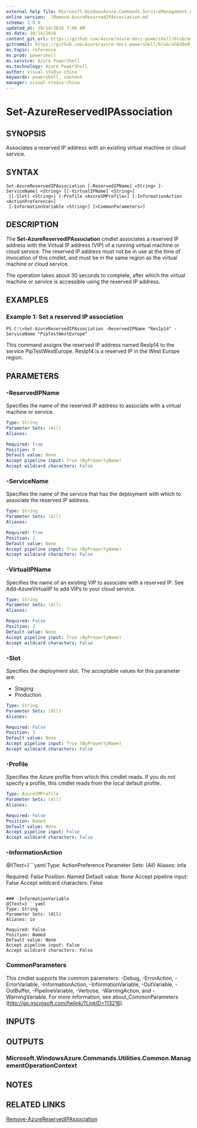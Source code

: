 ```yaml
---
external help file: Microsoft.WindowsAzure.Commands.ServiceManagement.dll-Help.xml
online version: .\Remove-AzureReservedIPAssociation.md
schema: 2.0.0
updated_at: 10/14/2016 7:06 AM
ms.date: 10/14/2016
content_git_url: https://github.com/Azure/azure-docs-powershell/blob/master/azureps-cmdlets-docs/ServiceManagement/Azure.Service/v2.0/CmdletMDs/Set-AzureReservedIPAssociation.md
gitcommit: https://github.com/Azure/azure-docs-powershell/blob/a56d0e01e65c2c33aa2af13dd29addc94ead6e88/azureps-cmdlets-docs/ServiceManagement/Azure.Service/v2.0/CmdletMDs/Set-AzureReservedIPAssociation.md
ms.topic: reference
ms.prod: powershell
ms.service: Azure PowerShell
ms.technology: Azure PowerShell
author: visual-studio-china
keywords: powershell, content
manager: visual-studio-china
---
```


# Set-AzureReservedIPAssociation

## SYNOPSIS
Associates a reserved IP address with an existing virtual machine or cloud service.

## SYNTAX

```
Set-AzureReservedIPAssociation [-ReservedIPName] <String> [-ServiceName] <String> [[-VirtualIPName] <String>]
 [[-Slot] <String>] [-Profile <AzureSMProfile>] [-InformationAction <ActionPreference>]
 [-InformationVariable <String>] [<CommonParameters>]
```

## DESCRIPTION
The **Set-AzureReservedIPAssociation** cmdlet associates a reserved IP address with the Virtual IP address (VIP) of a running virtual machine or cloud service.
The reserved IP address must not be in use at the time of invocation of this cmdlet, and must be in the same region as the virtual machine or cloud service.

The operation takes about 30 seconds to complete, after which the virtual machine or service is accessible using the reserved IP address.

## EXAMPLES

### Example 1: Set a reserved IP association
```
PS C:\>Set-AzureReservedIPAssociation -ReservedIPName "ResIp14" -ServiceName "PipTestWestEurope"
```

This command assigns the reserved IP address named ResIp14 to the service PipTestWestEurope.
ResIp14 is a reserved IP in the West Europe region.

## PARAMETERS

### -ReservedIPName
Specifies the name of the reserved IP address to associate with a virtual machine or service.

```yaml
Type: String
Parameter Sets: (All)
Aliases: 

Required: True
Position: 0
Default value: None
Accept pipeline input: True (ByPropertyName)
Accept wildcard characters: False
```

### -ServiceName
Specifies the name of the service that has the deployment with which to associate the reserved IP address.

```yaml
Type: String
Parameter Sets: (All)
Aliases: 

Required: True
Position: 1
Default value: None
Accept pipeline input: True (ByPropertyName)
Accept wildcard characters: False
```

### -VirtualIPName
Specifies the name of an existing VIP to associate with a reserved IP.
See Add-AzureVirtualIP to add VIPs to your cloud service.

```yaml
Type: String
Parameter Sets: (All)
Aliases: 

Required: False
Position: 2
Default value: None
Accept pipeline input: True (ByPropertyName)
Accept wildcard characters: False
```

### -Slot
Specifies the deployment slot.
The acceptable values for this parameter are:

- Staging
- Production

```yaml
Type: String
Parameter Sets: (All)
Aliases: 

Required: False
Position: 3
Default value: None
Accept pipeline input: True (ByPropertyName)
Accept wildcard characters: False
```

### -Profile
Specifies the Azure profile from which this cmdlet reads.
If you do not specify a profile, this cmdlet reads from the local default profile.

```yaml
Type: AzureSMProfile
Parameter Sets: (All)
Aliases: 

Required: False
Position: Named
Default value: None
Accept pipeline input: False
Accept wildcard characters: False
```

### -InformationAction
@{Text=}```yaml
Type: ActionPreference
Parameter Sets: (All)
Aliases: infa

Required: False
Position: Named
Default value: None
Accept pipeline input: False
Accept wildcard characters: False
```

### -InformationVariable
@{Text=}```yaml
Type: String
Parameter Sets: (All)
Aliases: iv

Required: False
Position: Named
Default value: None
Accept pipeline input: False
Accept wildcard characters: False
```

### CommonParameters
This cmdlet supports the common parameters: -Debug, -ErrorAction, -ErrorVariable, -InformationAction, -InformationVariable, -OutVariable, -OutBuffer, -PipelineVariable, -Verbose, -WarningAction, and -WarningVariable. For more information, see about_CommonParameters (http://go.microsoft.com/fwlink/?LinkID=113216).

## INPUTS

## OUTPUTS

### Microsoft.WindowsAzure.Commands.Utilities.Common.ManagementOperationContext

## NOTES

## RELATED LINKS

[Remove-AzureReservedIPAssociation](.\Remove-AzureReservedIPAssociation.md)

